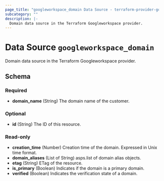 ```yaml
---
page_title: "googleworkspace_domain Data Source - terraform-provider-googleworkspace"
subcategory: ""
description: |-
  Domain data source in the Terraform Googleworkspace provider.
---
```


# Data Source `googleworkspace_domain`

Domain data source in the Terraform Googleworkspace provider.



## Schema

### Required

- **domain_name** (String) The domain name of the customer.

### Optional

- **id** (String) The ID of this resource.

### Read-only

- **creation_time** (Number) Creation time of the domain. Expressed in Unix time format.
- **domain_aliases** (List of String) asps.list of domain alias objects.
- **etag** (String) ETag of the resource.
- **is_primary** (Boolean) Indicates if the domain is a primary domain.
- **verified** (Boolean) Indicates the verification state of a domain.


